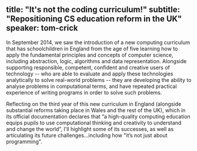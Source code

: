 title: "It's not the coding curriculum!"
subtitle: "Repositioning CS education reform in the UK"
speaker: tom-crick
---
In September 2014, we saw the introduction of a new computing curriculum that has schoolchildren in England from the age of five learning how to apply the fundamental principles and concepts of computer science, including abstraction, logic, algorithms and data representation. Alongside supporting responsible, competent, confident and creative users of technology -- who are able to evaluate and apply these technologies analytically to solve real-world problems -- they are developing the ability to analyse problems in computational terms, and have repeated practical experience of writing programs in order to solve such problems.

Reflecting on the third year of this new curriculum in England (alongside substantial reforms taking place in Wales and the rest of the UK), which in its official documentation declares that “a high-quality computing education equips pupils to use computational thinking and creativity to understand and change the world”, I'll highlight some of its successes, as well as articulating its future challenges...including how "it’s not just about programming".
